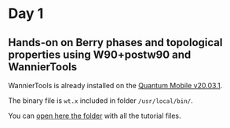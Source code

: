 # Day 1

## Hands-on on Berry phases and topological properties using W90+postw90 and WannierTools

WannierTools is already installed on the [Quantum Mobile v20.03.1](https://github.com/marvel-nccr/quantum-mobile/releases/tag/20.03.1).

The binary file is `wt.x` included in folder `/usr/local/bin/`.

You can [open here the folder](.) with all the tutorial files.
